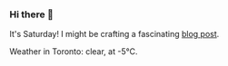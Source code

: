 ### Hi there :wave:

It's Saturday! I might be crafting a fascinating [blog post](https://benjaminwuethrich.dev).

Weather in Toronto: clear, at -5°C.
